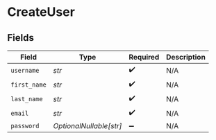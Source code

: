 # CreateUser


## Fields

| Field                   | Type                    | Required                | Description             |
| ----------------------- | ----------------------- | ----------------------- | ----------------------- |
| `username`              | *str*                   | :heavy_check_mark:      | N/A                     |
| `first_name`            | *str*                   | :heavy_check_mark:      | N/A                     |
| `last_name`             | *str*                   | :heavy_check_mark:      | N/A                     |
| `email`                 | *str*                   | :heavy_check_mark:      | N/A                     |
| `password`              | *OptionalNullable[str]* | :heavy_minus_sign:      | N/A                     |